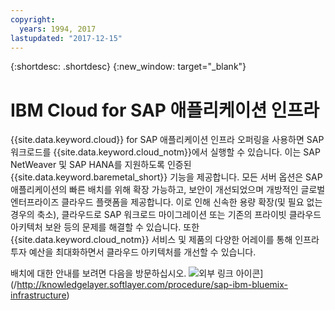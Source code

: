 ```yaml
---
copyright:
  years: 1994, 2017
lastupdated: "2017-12-15"
---
```


{:shortdesc: .shortdesc}
{:new_window: target="_blank"}

# IBM Cloud for SAP 애플리케이션 인프라

{{site.data.keyword.cloud}} for SAP 애플리케이션 인프라 오퍼링을 사용하면 SAP 워크로드를 {{site.data.keyword.cloud_notm}}에서 실행할 수 있습니다. 이는 SAP NetWeaver 및 SAP HANA를 지원하도록 인증된 {{site.data.keyword.baremetal_short}} 기능을 제공합니다. 모든 서버 옵션은 SAP 애플리케이션의 빠른 배치를 위해 확장 가능하고, 보안이 개선되었으며 개방적인 글로벌 엔터프라이즈 클라우드 플랫폼을 제공합니다. 이로 인해 신속한 용량 확장(및 필요 없는 경우의 축소), 클라우드로 SAP 워크로드 마이그레이션 또는 기존의 프라이빗 클라우드 아키텍처 보완 등의 문제를 해결할 수 있습니다. 또한 {{site.data.keyword.cloud_notm}} 서비스 및 제품의 다양한 어레이를 통해 인프라 투자 예산을 최대화하면서 클라우드 아키텍처를 개선할 수 있습니다.

배치에 대한 안내를 보려면 다음을 방문하십시오. ![외부 링크 아이콘](../../icons/launch-glyph.svg "외부 링크 아이콘")](/http://knowledgelayer.softlayer.com/procedure/sap-ibm-bluemix-infrastructure)

